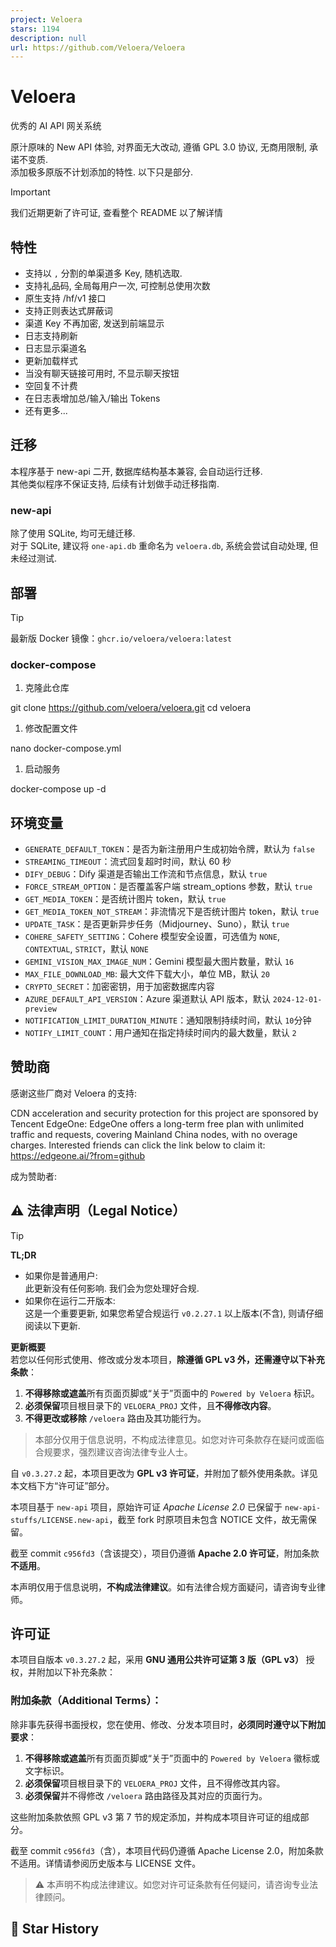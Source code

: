 ```yaml
---
project: Veloera
stars: 1194
description: null
url: https://github.com/Veloera/Veloera
---
```


Veloera
=======

优秀的 AI API 网关系统

原汁原味的 New API 体验, 对界面无大改动, 遵循 GPL 3.0 协议, 无商用限制, 承诺不变质.  
添加极多原版不计划添加的特性. 以下只是部分.

Important

我们近期更新了许可证, 查看整个 README 以了解详情

特性
--

-   支持以 `,` 分割的单渠道多 Key, 随机选取.
-   支持礼品码, 全局每用户一次, 可控制总使用次数
-   原生支持 /hf/v1 接口
-   支持正则表达式屏蔽词
-   渠道 Key 不再加密, 发送到前端显示
-   日志支持刷新
-   日志显示渠道名
-   更新加载样式
-   当没有聊天链接可用时, 不显示聊天按钮
-   空回复不计费
-   在日志表增加总/输入/输出 Tokens
-   还有更多...

迁移
--

本程序基于 new-api 二开, 数据库结构基本兼容, 会自动运行迁移.  
其他类似程序不保证支持, 后续有计划做手动迁移指南.

### new-api

除了使用 SQLite, 均可无缝迁移.  
对于 SQLite, 建议将 `one-api.db` 重命名为 `veloera.db`, 系统会尝试自动处理, 但未经过测试.

部署
--

Tip

最新版 Docker 镜像：`ghcr.io/veloera/veloera:latest`

### docker-compose

1.  克隆此仓库

git clone https://github.com/veloera/veloera.git
cd veloera

1.  修改配置文件

nano docker-compose.yml

1.  启动服务

docker-compose up -d

环境变量
----

-   `GENERATE_DEFAULT_TOKEN`：是否为新注册用户生成初始令牌，默认为 `false`
-   `STREAMING_TIMEOUT`：流式回复超时时间，默认 60 秒
-   `DIFY_DEBUG`：Dify 渠道是否输出工作流和节点信息，默认 `true`
-   `FORCE_STREAM_OPTION`：是否覆盖客户端 stream\_options 参数，默认 `true`
-   `GET_MEDIA_TOKEN`：是否统计图片 token，默认 `true`
-   `GET_MEDIA_TOKEN_NOT_STREAM`：非流情况下是否统计图片 token，默认 `true`
-   `UPDATE_TASK`：是否更新异步任务（Midjourney、Suno），默认 `true`
-   `COHERE_SAFETY_SETTING`：Cohere 模型安全设置，可选值为 `NONE`, `CONTEXTUAL`, `STRICT`，默认 `NONE`
-   `GEMINI_VISION_MAX_IMAGE_NUM`：Gemini 模型最大图片数量，默认 `16`
-   `MAX_FILE_DOWNLOAD_MB`: 最大文件下载大小，单位 MB，默认 `20`
-   `CRYPTO_SECRET`：加密密钥，用于加密数据库内容
-   `AZURE_DEFAULT_API_VERSION`：Azure 渠道默认 API 版本，默认 `2024-12-01-preview`
-   `NOTIFICATION_LIMIT_DURATION_MINUTE`：通知限制持续时间，默认 `10`分钟
-   `NOTIFY_LIMIT_COUNT`：用户通知在指定持续时间内的最大数量，默认 `2`

赞助商
---

感谢这些厂商对 Veloera 的支持:

  
CDN acceleration and security protection for this project are sponsored by Tencent EdgeOne: EdgeOne offers a long-term free plan with unlimited traffic and requests, covering Mainland China nodes, with no overage charges. Interested friends can click the link below to claim it: https://edgeone.ai/?from=github  

成为赞助者:  

⚠️ 法律声明（Legal Notice）
---------------------

Tip

**TL;DR**

-   如果你是普通用户:  
    此更新没有任何影响. 我们会为您处理好合规.
-   如果你在运行二开版本:  
    这是一个重要更新, 如果您希望合规运行 `v0.2.27.1` 以上版本(不含), 则请仔细阅读以下更新.

**更新概要**  
若您以任何形式使用、修改或分发本项目，**除遵循 GPL v3 外，还需遵守以下补充条款**：

1.  **不得移除或遮盖**所有页面页脚或“关于”页面中的 `Powered by Veloera` 标识。
2.  **必须保留**项目根目录下的 `VELOERA_PROJ` 文件，且**不得修改内容**。
3.  **不得更改或移除** `/veloera` 路由及其功能行为。

> 本部分仅用于信息说明，不构成法律意见。如您对许可条款存在疑问或面临合规要求，强烈建议咨询法律专业人士。

自 `v0.3.27.2` 起，本项目更改为 **GPL v3 许可证**，并附加了额外使用条款。详见本文档下方“许可证”部分。

本项目基于 `new-api` 项目，原始许可证 _Apache License 2.0_ 已保留于 `new-api-stuffs/LICENSE.new-api`，截至 fork 时原项目未包含 NOTICE 文件，故无需保留。

截至 commit `c956fd3`（含该提交），项目仍遵循 **Apache 2.0 许可证**，附加条款**不适用**。

本声明仅用于信息说明，**不构成法律建议**。如有法律合规方面疑问，请咨询专业律师。

许可证
---

本项目自版本 `v0.3.27.2` 起，采用 **GNU 通用公共许可证第 3 版（GPL v3）** 授权，并附加以下补充条款：

### 附加条款（Additional Terms）：

除非事先获得书面授权，您在使用、修改、分发本项目时，**必须同时遵守以下附加要求**：

1.  **不得移除或遮盖**所有页面页脚或“关于”页面中的 `Powered by Veloera` 徽标或文字标识。
2.  **必须保留**项目根目录下的 `VELOERA_PROJ` 文件，且不得修改其内容。
3.  **必须保留**并不得修改 `/veloera` 路由路径及其对应的页面行为。

这些附加条款依照 GPL v3 第 7 节的规定添加，并构成本项目许可证的组成部分。

截至 commit `c956fd3`（含），本项目代码仍遵循 Apache License 2.0，附加条款不适用。详情请参阅历史版本与 LICENSE 文件。

> ⚠️ 本声明不构成法律建议。如您对许可证条款有任何疑问，请咨询专业法律顾问。

🌟 Star History
---------------
